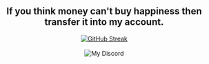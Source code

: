 <div align="center">
  <h2>If you think money can't buy happiness then transfer it into my account.</h2>
  <a href="https://git.io/streak-stats">
    <img src="https://streak-stats.demolab.com/?user=CammyParakeet&theme=dark" alt="GitHub Streak">
  </a>
  <br><br>
  <img src="https://discord-readme-badge.vercel.app/api?id=272198104608931840" alt="My Discord">
</div>

<!--
**CammyParakeet/CammyParakeet** is a ✨ _special_ ✨ repository because its `README.md` (this file) appears on your GitHub profile.

Here are some ideas to get you started:

- 🔭 I’m currently working on ...
- 🌱 I’m currently learning ...
- 👯 I’m looking to collaborate on ...
- 🤔 I’m looking for help with ...
- 💬 Ask me about ...
- 📫 How to reach me: ...
- 😄 Pronouns: ...
- ⚡ Fun fact: ...
-->
